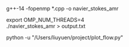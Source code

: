 g++-14 -fopenmp *.cpp -o navier_stokes_amr   


export OMP_NUM_THREADS=4                                  
./navier_stokes_amr > output.txt 

python -u "/Users/liuyuen/project/plot_flow.py"           
